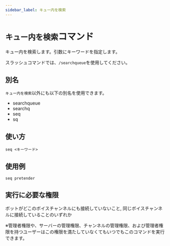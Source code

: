 ```yaml
---
sidebar_label: キュー内を検索
---
```

# `キュー内を検索`コマンド
キュー内を検索します。引数にキーワードを指定します。

スラッシュコマンドでは、`/searchqueue`を使用してください。

## 別名
`キュー内を検索`以外にも以下の別名を使用できます。

- searchqueue
- searchq
- seq
- sq

## 使い方
```
seq <キーワード>
```

## 使用例
```
seq pretender
```


## 実行に必要な権限
ボットがどこのボイスチャンネルにも接続していないこと, 同じボイスチャンネルに接続していることのいずれか

※管理者権限や、サーバーの管理権限、チャンネルの管理権限、および管理者権限を持つユーザーはこの権限を満たしていなくてもいつでもこのコマンドを実行できます。

